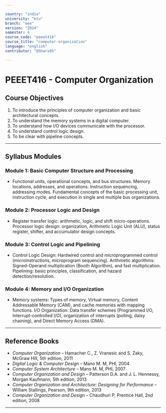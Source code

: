 ```yaml
---

country: "india"
university: "ktu"
branch: "eee"
version: "2024"
semester: 4
course_code: "peeet416"
course_title: "computer-organization"
language: "english"
contributor: "@Sharx05"

---
```


# PEEET416 - Computer Organization

## Course Objectives

1.  To introduce the principles of computer organization and basic architectural concepts.
2.  To understand the memory systems in a digital computer.
3.  To understand how I/O devices communicate with the processor.
4.  To understand control logic design.
5.  To be clear with pipeline concepts.

---

## Syllabus Modules

### Module 1: Basic Computer Structure and Processing

-   Functional units, operational concepts, and bus structures. Memory locations, addresses, and operations. Instruction sequencing, addressing modes. Fundamental concepts of the basic processing unit, instruction cycle, and execution in single and multiple bus organizations.

### Module 2: Processor Logic and Design

-   Register transfer logic: arithmetic, logic, and shift micro-operations. Processor logic design: organization, Arithmetic Logic Unit (ALU), status register, shifter, and accumulator design concepts.

### Module 3: Control Logic and Pipelining

-   Control Logic Design: Hardwired control and microprogrammed control (microinstructions, microprogram sequencing). Arithmetic algorithms: Signed-Operand multiplication (Booth Algorithm), and fast multiplication. Pipelining: basic principles, classification, and hazard detection/resolution.

### Module 4: Memory and I/O Organization

-   Memory systems: Types of memory, Virtual memory, Content Addressable Memory (CAM), and cache memories with mapping functions. I/O Organization: Data transfer schemes (Programmed I/O, Interrupt-controlled I/O), organization of interrupts (polling, daisy chaining), and Direct Memory Access (DMA).

---

## Reference Books

-   *Computer Organization* – Hamacher C., Z. Vranesic and S. Zaky, McGraw Hill, 5th edition, 2011
-   *Digital Logic & Computer Design* – Mano M. M, PHI, 2004
-   *Computer System Architecture* – Mano M. M, PHI, 2007
-   *Computer Organization and Design* – Patterson D.A. and J. L. Hennessy, Morgan Kaufmann, 5th edition, 2013
-   *Computer Organization and Architecture: Designing for Performance* – William Stallings, Pearson, 9th edition, 2013
-   *Computer Organization and Design* – Chaudhuri P, Prentice Hall, 2nd edition, 2008

---
